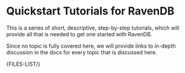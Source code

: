 # Quickstart Tutorials for RavenDB

This is a series of short, descriptive, step-by-step tutorials, which will provide all that is needed to get one started with RavenDB.

Since no topic is fully covered here, we will provide links to in-depth discussion in the docs for every topic that is discussed here.

{FILES-LIST/}